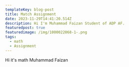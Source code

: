 ```yaml
---
templateKey: blog-post
title: Match Assignment
date: 2023-11-29T14:41:20.514Z
description: Hi I'm Muhammad Faizan Student of ADP AF.
featuredpost: true
featuredimage: /img/1000022068-1-.png
tags:
  - math
  - Assignment
---
```

H﻿i it's math Muhammad Faizan